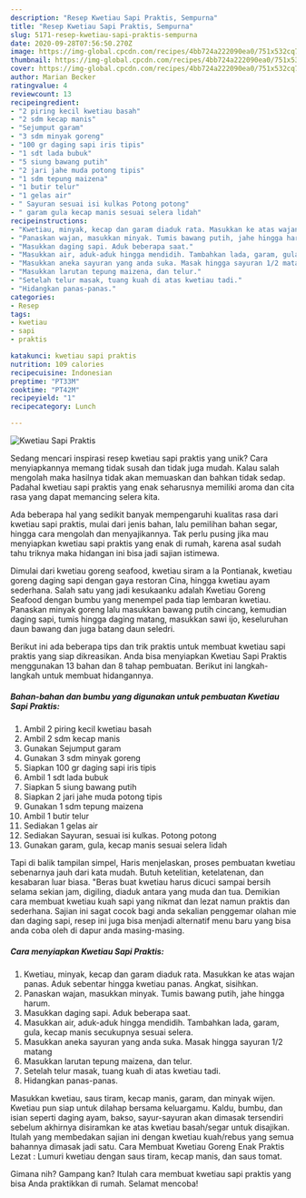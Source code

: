 ```yaml
---
description: "Resep Kwetiau Sapi Praktis, Sempurna"
title: "Resep Kwetiau Sapi Praktis, Sempurna"
slug: 5171-resep-kwetiau-sapi-praktis-sempurna
date: 2020-09-28T07:56:50.270Z
image: https://img-global.cpcdn.com/recipes/4bb724a222090ea0/751x532cq70/kwetiau-sapi-praktis-foto-resep-utama.jpg
thumbnail: https://img-global.cpcdn.com/recipes/4bb724a222090ea0/751x532cq70/kwetiau-sapi-praktis-foto-resep-utama.jpg
cover: https://img-global.cpcdn.com/recipes/4bb724a222090ea0/751x532cq70/kwetiau-sapi-praktis-foto-resep-utama.jpg
author: Marian Becker
ratingvalue: 4
reviewcount: 13
recipeingredient:
- "2 piring kecil kwetiau basah"
- "2 sdm kecap manis"
- "Sejumput garam"
- "3 sdm minyak goreng"
- "100 gr daging sapi iris tipis"
- "1 sdt lada bubuk"
- "5 siung bawang putih"
- "2 jari jahe muda potong tipis"
- "1 sdm tepung maizena"
- "1 butir telur"
- "1 gelas air"
- " Sayuran sesuai isi kulkas Potong potong"
- " garam gula kecap manis sesuai selera lidah"
recipeinstructions:
- "Kwetiau, minyak, kecap dan garam diaduk rata. Masukkan ke atas wajan panas. Aduk sebentar hingga kwetiau panas. Angkat, sisihkan."
- "Panaskan wajan, masukkan minyak. Tumis bawang putih, jahe hingga harum."
- "Masukkan daging sapi. Aduk beberapa saat."
- "Masukkan air, aduk-aduk hingga mendidih. Tambahkan lada, garam, gula, kecap manis secukupnya sesuai selera."
- "Masukkan aneka sayuran yang anda suka. Masak hingga sayuran 1/2 matang"
- "Masukkan larutan tepung maizena, dan telur."
- "Setelah telur masak, tuang kuah di atas kwetiau tadi."
- "Hidangkan panas-panas."
categories:
- Resep
tags:
- kwetiau
- sapi
- praktis

katakunci: kwetiau sapi praktis 
nutrition: 109 calories
recipecuisine: Indonesian
preptime: "PT33M"
cooktime: "PT42M"
recipeyield: "1"
recipecategory: Lunch

---
```



![Kwetiau Sapi Praktis](https://img-global.cpcdn.com/recipes/4bb724a222090ea0/751x532cq70/kwetiau-sapi-praktis-foto-resep-utama.jpg)

Sedang mencari inspirasi resep kwetiau sapi praktis yang unik? Cara menyiapkannya memang tidak susah dan tidak juga mudah. Kalau salah mengolah maka hasilnya tidak akan memuaskan dan bahkan tidak sedap. Padahal kwetiau sapi praktis yang enak seharusnya memiliki aroma dan cita rasa yang dapat memancing selera kita.

Ada beberapa hal yang sedikit banyak mempengaruhi kualitas rasa dari kwetiau sapi praktis, mulai dari jenis bahan, lalu pemilihan bahan segar, hingga cara mengolah dan menyajikannya. Tak perlu pusing jika mau menyiapkan kwetiau sapi praktis yang enak di rumah, karena asal sudah tahu triknya maka hidangan ini bisa jadi sajian istimewa.

Dimulai dari kwetiau goreng seafood, kwetiau siram a la Pontianak, kwetiau goreng daging sapi dengan gaya restoran Cina, hingga kwetiau ayam sederhana. Salah satu yang jadi kesukaanku adalah Kwetiau Goreng Seafood dengan bumbu yang menempel pada tiap lembaran kwetiau. Panaskan minyak goreng lalu masukkan bawang putih cincang, kemudian daging sapi, tumis hingga daging matang, masukkan sawi ijo, keseluruhan daun bawang dan juga batang daun seledri.


Berikut ini ada beberapa tips dan trik praktis untuk membuat kwetiau sapi praktis yang siap dikreasikan. Anda bisa menyiapkan Kwetiau Sapi Praktis menggunakan 13 bahan dan 8 tahap pembuatan. Berikut ini langkah-langkah untuk membuat hidangannya.

<!--inarticleads1-->

##### Bahan-bahan dan bumbu yang digunakan untuk pembuatan Kwetiau Sapi Praktis:

1. Ambil 2 piring kecil kwetiau basah
1. Ambil 2 sdm kecap manis
1. Gunakan Sejumput garam
1. Gunakan 3 sdm minyak goreng
1. Siapkan 100 gr daging sapi iris tipis
1. Ambil 1 sdt lada bubuk
1. Siapkan 5 siung bawang putih
1. Siapkan 2 jari jahe muda potong tipis
1. Gunakan 1 sdm tepung maizena
1. Ambil 1 butir telur
1. Sediakan 1 gelas air
1. Sediakan  Sayuran, sesuai isi kulkas. Potong potong
1. Gunakan  garam, gula, kecap manis sesuai selera lidah


Tapi di balik tampilan simpel, Haris menjelaskan, proses pembuatan kwetiau sebenarnya jauh dari kata mudah. Butuh ketelitian, ketelatenan, dan kesabaran luar biasa. &#34;Beras buat kwetiau harus dicuci sampai bersih selama sekian jam, digiling, diaduk antara yang muda dan tua. Demikian cara membuat kwetiau kuah sapi yang nikmat dan lezat namun praktis dan sederhana. Sajian ini sagat cocok bagi anda sekalian penggemar olahan mie dan daging sapi, resep ini juga bisa menjadi alternatif menu baru yang bisa anda coba oleh di dapur anda masing-masing. 

<!--inarticleads2-->

##### Cara menyiapkan Kwetiau Sapi Praktis:

1. Kwetiau, minyak, kecap dan garam diaduk rata. Masukkan ke atas wajan panas. Aduk sebentar hingga kwetiau panas. Angkat, sisihkan.
1. Panaskan wajan, masukkan minyak. Tumis bawang putih, jahe hingga harum.
1. Masukkan daging sapi. Aduk beberapa saat.
1. Masukkan air, aduk-aduk hingga mendidih. Tambahkan lada, garam, gula, kecap manis secukupnya sesuai selera.
1. Masukkan aneka sayuran yang anda suka. Masak hingga sayuran 1/2 matang
1. Masukkan larutan tepung maizena, dan telur.
1. Setelah telur masak, tuang kuah di atas kwetiau tadi.
1. Hidangkan panas-panas.


Masukkan kwetiau, saus tiram, kecap manis, garam, dan minyak wijen. Kwetiau pun siap untuk dilahap bersama keluargamu. Kaldu, bumbu, dan isian seperti daging ayam, bakso, sayur-sayuran akan dimasak tersendiri sebelum akhirnya disiramkan ke atas kwetiau basah/segar untuk disajikan. Itulah yang membedakan sajian ini dengan kwetiau kuah/rebus yang semua bahannya dimasak jadi satu. Cara Membuat Kwetiau Goreng Enak Praktis Lezat : Lumuri kwetiau dengan saus tiram, kecap manis, dan saus tomat. 

Gimana nih? Gampang kan? Itulah cara membuat kwetiau sapi praktis yang bisa Anda praktikkan di rumah. Selamat mencoba!
